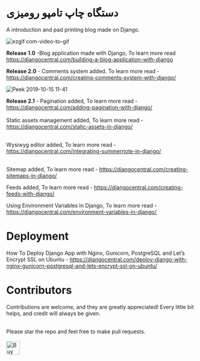 # دستگاه چاپ تامپو رومیزی

A introduction and pad printing blog made on Django.

![ezgif com-video-to-gif](https://user-images.githubusercontent.com/38559396/55287491-12c4de80-53c7-11e9-8c6a-3f02b79ba9ca.gif)

**Release 1.0** -Blog application made with Django, To learn more read https://djangocentral.com/building-a-blog-application-with-django

**Release 2.0** - Comments system added. To learn more read - https://djangocentral.com/creating-comments-system-with-django/

![Peek 2019-10-15 11-41](https://user-images.githubusercontent.com/38559396/66840502-c9fcfd80-ef85-11e9-827c-51fa4064a231.gif)

**Release 2.1** - Pagination added, To learn more read - https://djangocentral.com/adding-pagination-with-django/ <br/><br/>
Static assets management added, To learn more read - https://djangocentral.com/static-assets-in-django/ <br/><br/>

Wysiwyg editor added, To learn more read - https://djangocentral.com/integrating-summernote-in-django/ <br/><br/>

Sitemap added, To learn more read - https://djangocentral.com/creating-sitemaps-in-django/

Feeds added, To learn more read - https://djangocentral.com/creating-feeds-with-django/

Using Environment Variables In Django, To learn more read - https://djangocentral.com/environment-variables-in-django/

# Deployment

How To Deploy Django App with Nginx, Gunicorn, PostgreSQL and Let’s Encrypt SSL on Ubuntu - https://djangocentral.com/deploy-django-with-nginx-gunicorn-postgresql-and-lets-encrypt-ssl-on-ubuntu/

# Contributors
Contributions are welcome, and they are greatly appreciated! Every little bit helps, and credit will always be given.<br/><br/>

Please star the repo and feel free to make pull requests. <br/><br/>
<a href='https://ko-fi.com/J3J617AIN' target='_blank'><img height='36' style='border:0px;height:36px;' src='https://az743702.vo.msecnd.net/cdn/kofi4.png?v=2' border='0' alt='Buy Me a Coffee at ko-fi.com' /></a>
